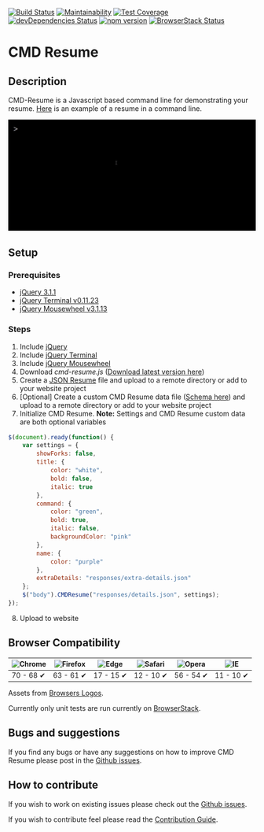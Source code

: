 [![Build Status](https://travis-ci.org/bbody/CMD-Resume.svg?branch=master)](https://travis-ci.org/bbody/CMD-Resume)
[![Maintainability](https://api.codeclimate.com/v1/badges/245ed2739858462f5337/maintainability)](https://codeclimate.com/github/bbody/CMD-Resume/maintainability)
[![Test Coverage](https://api.codeclimate.com/v1/badges/245ed2739858462f5337/test_coverage)](https://codeclimate.com/github/bbody/CMD-Resume/test_coverage)
[![devDependencies Status](https://david-dm.org/bbody/cmd-resume/dev-status.svg)](https://david-dm.org/bbody/cmd-resume?type=dev)
[![npm version](https://badge.fury.io/js/cmd-resume.svg)](https://badge.fury.io/js/cmd-resume)
[![BrowserStack Status](https://www.browserstack.com/automate/badge.svg?badge_key=TXJtSnFra2t1em56djV0cDNHbXBWQ0F1S2ZwWFNndG0rQTlySU5YaUZaUT0tLTFsTlp3ZUcrT29rMUNPcXhtbHRpNXc9PQ==--8f9c890ea5f00b2700273a981af403651fea3f65)](https://www.browserstack.com/automate/public-build/TXJtSnFra2t1em56djV0cDNHbXBWQ0F1S2ZwWFNndG0rQTlySU5YaUZaUT0tLTFsTlp3ZUcrT29rMUNPcXhtbHRpNXc9PQ==--8f9c890ea5f00b2700273a981af403651fea3f65)
# CMD Resume
## Description
CMD-Resume is a Javascript based command line for demonstrating your resume. [Here](http://cmd-resume.bbody.io/) is an example of a resume in a command line.

![CMD Resume Screenshot](https://raw.githubusercontent.com/bbody/CMD-Resume/master/docs/images/output.gif "CMD Resume Screenshot")

## Setup
### Prerequisites
- [jQuery 3.1.1](https://jquery.com/)
- [jQuery Terminal v0.11.23](http://terminal.jcubic.pl/)
- [jQuery Mousewheel v3.1.13](https://github.com/jquery/jquery-mousewheel)

### Steps
1. Include [jQuery](https://jquery.com/)
2. Include [jQuery Terminal](http://terminal.jcubic.pl/)
3. Include [jQuery Mousewheel](https://github.com/jquery/jquery-mousewheel)
4. Download *cmd-resume.js* ([Download latest version here](https://github.com/bbody/CMD-Resume/releases/latest))
5. Create a [JSON Resume](https://jsonresume.org/) file and upload to a remote directory or add to your website project
6. [Optional] Create a custom CMD Resume data file ([Schema here](CMD-RESUME-DATA-SCHEMA.md)) and upload to a remote directory or add to your website project
7. Initialize CMD Resume. **Note:** Settings and CMD Resume custom data are both optional variables
```javascript
$(document).ready(function() {
    var settings = {
        showForks: false,
        title: {
            color: "white",
            bold: false,
            italic: true
        },
        command: {
            color: "green",
            bold: true,
            italic: false,
            backgroundColor: "pink"
        },
        name: {
            color: "purple"
        },
        extraDetails: "responses/extra-details.json"
    };
    $("body").CMDResume("responses/details.json", settings);
});
```
8. Upload to website

## Browser Compatibility
![Chrome](https://raw.githubusercontent.com/alrra/browser-logos/master/src/chrome/chrome_48x48.png) | ![Firefox](https://raw.githubusercontent.com/alrra/browser-logos/master/src/firefox/firefox_48x48.png) | ![Edge](https://raw.githubusercontent.com/alrra/browser-logos/master/src/edge/edge_48x48.png) | ![Safari](https://raw.githubusercontent.com/alrra/browser-logos/master/src/safari/safari_48x48.png) | ![Opera](https://raw.githubusercontent.com/alrra/browser-logos/master/src/opera/opera_48x48.png) | ![IE](https://raw.githubusercontent.com/alrra/browser-logos/master/src/archive/internet-explorer-tile_10-11/internet-explorer-tile_10-11_48x48.png) |
--- | --- | --- | --- | --- | --- |
70 - 68 ✔ | 63 - 61 ✔ | 17 - 15 ✔ | 12 - 10 ✔ | 56 - 54 ✔ | 11 - 10 ✔ |

Assets from [Browsers Logos](https://github.com/alrra/browser-logos).

Currently only unit tests are run currently on [BrowserStack](https://www.browserstack.com/).
## Bugs and suggestions
If you find any bugs or have any suggestions on how to improve CMD Resume please post in the [Github issues](https://github.com/bbody/CMD-Resume/issues).

## How to contribute
If you wish to work on existing issues please check out the [Github issues](https://github.com/bbody/CMD-Resume/issues).

If you wish to contribute feel please read the [Contribution Guide](CONTRIBUTING.md).
